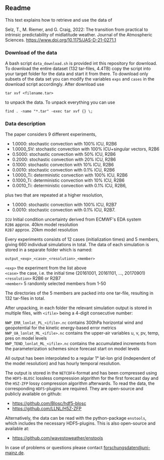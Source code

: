 ## Readme
This text explains how to retrieve and use the data of

Selz, T., M. Riemer, and G. Craig, 2022: The transition from practical to intrinsic predictability of midlatitude weather. Journal of the Atmospheric Sciences. https://www.doi.org/10.1175/JAS-D-21-0271.1

### Download of the data
A bash script `data_download.sh` is provided int this repository for download. To download the entire dataset (132 tar-files, 4.4TB) copy the script into your target folder for the data and start it from there. To download only subsets of the data set you can modify the variables `exps` and `cases` in the download script accordingly. After download use

    tar xvf <filename.tar>
    
to unpack the data. To unpack everything you can use

    find . -name "*.tar" -exec tar xvf {} \;

### Data description
The paper considers 9 different experiments, 
- 1.0000:    stochastic convection with 100% ICU, R2B6
- 1.0000_SV: stochastic convection with 100% ICU+singular vectors, R2B6
- 0.5000:    stochastic convection with  50% ICU, R2B6
- 0.2000:    stochastic convection with  20% ICU, R2B6
- 0.1000:    stochastic convection with  10% ICU, R2B6
- 0.0010:    stochastic convection with 0.1% ICU, R2B6
- 1.0000_Ti: deterministic convection with 100% ICU, R2B6
- 0.1000_Ti: deterministic convection with  10% ICU, R2B6
- 0.0010_Ti: deterministic convection with 0.1% ICU, R2B6,

plus two that are repeated at a higher resolution,
- 1.0000:    stochastic convection with 100% ICU, R2B7
- 0.0010:    stochastic convection with 0.1% ICU, R2B7.

`ICU` Initial condition uncertainty derived from ECMWF's EDA system  
`R2B6` approx. 40km model resolution  
`R2B7` approx. 20km model resolution 

Every experiments consists of 12 cases (initialization times) and 5 members, giving 660 individual simulations in total. The data of each simulation is stored in a separate folder which is named:

    output_<exp>_<case>_<resolution>_<member>  
        
`<exp>`   the experiment from the list above  
`<case>` the case, i.e. the initial time (20161001, 20161101, ..., 20170901)  
`<resolution>` R2B6 or R2B7  
`<member>` 5 randomly selected members from 1-50

The directories of the 5 members are packed into one tar-file, resulting in 132 tar-files in total.

After unpacking, in each folder the relevant simulation output is stored in multiple files, with `<ifile>` being a 4-digit consecutive number:

`NWP_ERR_lonlat_PL_<ifile>.nc` contains 300hPa horizontal wind and geopotential for the kinetic energy-based error metrics
`NWP_UA_lonlat_ML_<ifile>.nc` contains the upper-air variables u, v, pv, temp, pres on model levels  
`NWP_TEND_lonlat_ML_<ifile>.nc` contains the accumulated increments from the parameterization schemes since forecast start on model levels

All output has been interpolated to a regular 1° lat-lon grid (independent of the model resolution) and has hourly temporal resolution.

The output is stored in the `NETCDF4`-format and has been compressed using the `HDF5-BLOSC` lossless compression algorithm for the first forecast day and the `H5Z-ZFP` lossy compression algorithm afterwards. To read the data, the corresponding `HDF5`-plugins are required. They are open-source and publicly available on github:
- https://github.com/Blosc/hdf5-blosc
- https://github.com/LLNL/H5Z-ZFP

Alternatively, the data can be read with the python-package `enstools`, which includes the necessary HDF5-plugins. This is also open-source and available at:
- https://github.com/wavestoweather/enstools

In case of problems or questions please contact forschungsdaten@uni-mainz.de.
